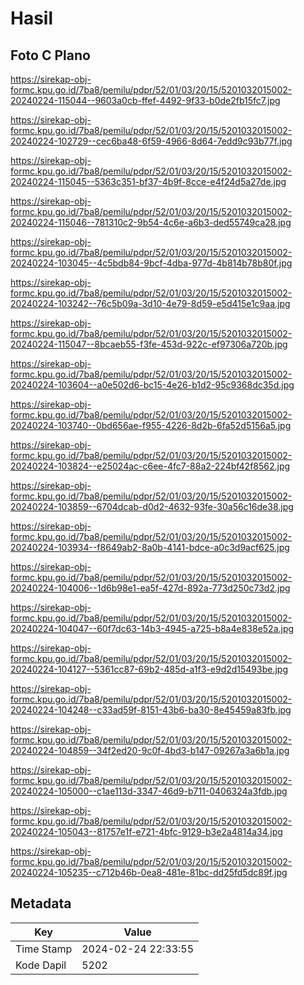 # Hasil

## Foto C Plano

https://sirekap-obj-formc.kpu.go.id/7ba8/pemilu/pdpr/52/01/03/20/15/5201032015002-20240224-115044--9603a0cb-ffef-4492-9f33-b0de2fb15fc7.jpg

https://sirekap-obj-formc.kpu.go.id/7ba8/pemilu/pdpr/52/01/03/20/15/5201032015002-20240224-102729--cec6ba48-6f59-4966-8d64-7edd9c93b77f.jpg

https://sirekap-obj-formc.kpu.go.id/7ba8/pemilu/pdpr/52/01/03/20/15/5201032015002-20240224-115045--5363c351-bf37-4b9f-8cce-e4f24d5a27de.jpg

https://sirekap-obj-formc.kpu.go.id/7ba8/pemilu/pdpr/52/01/03/20/15/5201032015002-20240224-115046--781310c2-9b54-4c6e-a6b3-ded55749ca28.jpg

https://sirekap-obj-formc.kpu.go.id/7ba8/pemilu/pdpr/52/01/03/20/15/5201032015002-20240224-103045--4c5bdb84-9bcf-4dba-977d-4b814b78b80f.jpg

https://sirekap-obj-formc.kpu.go.id/7ba8/pemilu/pdpr/52/01/03/20/15/5201032015002-20240224-103242--76c5b09a-3d10-4e79-8d59-e5d415e1c9aa.jpg

https://sirekap-obj-formc.kpu.go.id/7ba8/pemilu/pdpr/52/01/03/20/15/5201032015002-20240224-115047--8bcaeb55-f3fe-453d-922c-ef97306a720b.jpg

https://sirekap-obj-formc.kpu.go.id/7ba8/pemilu/pdpr/52/01/03/20/15/5201032015002-20240224-103604--a0e502d6-bc15-4e26-b1d2-95c9368dc35d.jpg

https://sirekap-obj-formc.kpu.go.id/7ba8/pemilu/pdpr/52/01/03/20/15/5201032015002-20240224-103740--0bd656ae-f955-4226-8d2b-6fa52d5156a5.jpg

https://sirekap-obj-formc.kpu.go.id/7ba8/pemilu/pdpr/52/01/03/20/15/5201032015002-20240224-103824--e25024ac-c6ee-4fc7-88a2-224bf42f8562.jpg

https://sirekap-obj-formc.kpu.go.id/7ba8/pemilu/pdpr/52/01/03/20/15/5201032015002-20240224-103859--6704dcab-d0d2-4632-93fe-30a56c16de38.jpg

https://sirekap-obj-formc.kpu.go.id/7ba8/pemilu/pdpr/52/01/03/20/15/5201032015002-20240224-103934--f8649ab2-8a0b-4141-bdce-a0c3d9acf625.jpg

https://sirekap-obj-formc.kpu.go.id/7ba8/pemilu/pdpr/52/01/03/20/15/5201032015002-20240224-104006--1d6b98e1-ea5f-427d-892a-773d250c73d2.jpg

https://sirekap-obj-formc.kpu.go.id/7ba8/pemilu/pdpr/52/01/03/20/15/5201032015002-20240224-104047--60f7dc63-14b3-4945-a725-b8a4e838e52a.jpg

https://sirekap-obj-formc.kpu.go.id/7ba8/pemilu/pdpr/52/01/03/20/15/5201032015002-20240224-104127--5361cc87-69b2-485d-a1f3-e9d2d15493be.jpg

https://sirekap-obj-formc.kpu.go.id/7ba8/pemilu/pdpr/52/01/03/20/15/5201032015002-20240224-104248--c33ad59f-8151-43b6-ba30-8e45459a83fb.jpg

https://sirekap-obj-formc.kpu.go.id/7ba8/pemilu/pdpr/52/01/03/20/15/5201032015002-20240224-104859--34f2ed20-9c0f-4bd3-b147-09267a3a6b1a.jpg

https://sirekap-obj-formc.kpu.go.id/7ba8/pemilu/pdpr/52/01/03/20/15/5201032015002-20240224-105000--c1ae113d-3347-46d9-b711-0406324a3fdb.jpg

https://sirekap-obj-formc.kpu.go.id/7ba8/pemilu/pdpr/52/01/03/20/15/5201032015002-20240224-105043--81757e1f-e721-4bfc-9129-b3e2a4814a34.jpg

https://sirekap-obj-formc.kpu.go.id/7ba8/pemilu/pdpr/52/01/03/20/15/5201032015002-20240224-105235--c712b46b-0ea8-481e-81bc-dd25fd5dc89f.jpg


## Metadata

| Key        | Value               |
| ---------- | ------------------- |
| Time Stamp | 2024-02-24 22:33:55 |
| Kode Dapil | 5202                |



